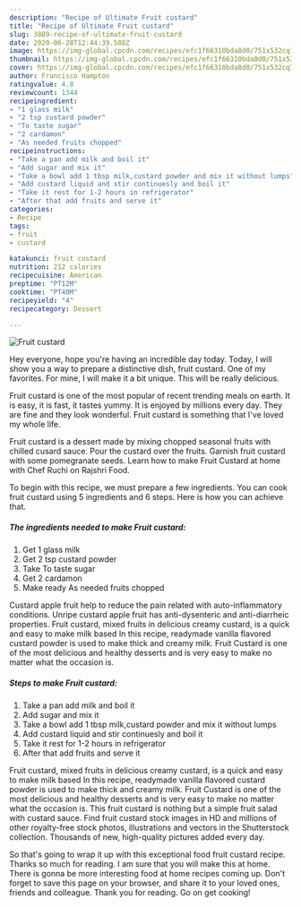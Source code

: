 ```yaml
---
description: "Recipe of Ultimate Fruit custard"
title: "Recipe of Ultimate Fruit custard"
slug: 3889-recipe-of-ultimate-fruit-custard
date: 2020-06-28T12:44:39.588Z
image: https://img-global.cpcdn.com/recipes/efc1f66310bda8d0/751x532cq70/fruit-custard-recipe-main-photo.jpg
thumbnail: https://img-global.cpcdn.com/recipes/efc1f66310bda8d0/751x532cq70/fruit-custard-recipe-main-photo.jpg
cover: https://img-global.cpcdn.com/recipes/efc1f66310bda8d0/751x532cq70/fruit-custard-recipe-main-photo.jpg
author: Francisco Hampton
ratingvalue: 4.8
reviewcount: 1344
recipeingredient:
- "1 glass milk"
- "2 tsp custard powder"
- "To taste sugar"
- "2 cardamon"
- "As needed fruits chopped"
recipeinstructions:
- "Take a pan add milk and boil it"
- "Add sugar and mix it"
- "Take a bowl add 1 tbsp milk,custard powder and mix it without lumps"
- "Add custard liquid and stir continuesly and boil it"
- "Take it rest for 1-2 hours in refrigerator"
- "After that add fruits and serve it"
categories:
- Recipe
tags:
- fruit
- custard

katakunci: fruit custard 
nutrition: 212 calories
recipecuisine: American
preptime: "PT12M"
cooktime: "PT40M"
recipeyield: "4"
recipecategory: Dessert

---
```



![Fruit custard](https://img-global.cpcdn.com/recipes/efc1f66310bda8d0/751x532cq70/fruit-custard-recipe-main-photo.jpg)

Hey everyone, hope you're having an incredible day today. Today, I will show you a way to prepare a distinctive dish, fruit custard. One of my favorites. For mine, I will make it a bit unique. This will be really delicious.

Fruit custard is one of the most popular of recent trending meals on earth. It is easy, it is fast, it tastes yummy. It is enjoyed by millions every day. They are fine and they look wonderful. Fruit custard is something that I've loved my whole life.

Fruit custard is a dessert made by mixing chopped seasonal fruits with chilled cusard sauce. Pour the custard over the fruits. Garnish fruit custard with some pomegranate seeds. Learn how to make Fruit Custard at home with Chef Ruchi on Rajshri Food.


To begin with this recipe, we must prepare a few ingredients. You can cook fruit custard using 5 ingredients and 6 steps. Here is how you can achieve that.

<!--inarticleads1-->

##### The ingredients needed to make Fruit custard:

1. Get 1 glass milk
1. Get 2 tsp custard powder
1. Take To taste sugar
1. Get 2 cardamon
1. Make ready As needed fruits chopped


Custard apple fruit help to reduce the pain related with auto-inflammatory conditions. Unripe custard apple fruit has anti-dysenteric and anti-diarrheic properties. Fruit custard, mixed fruits in delicious creamy custard, is a quick and easy to make milk based In this recipe, readymade vanilla flavored custard powder is used to make thick and creamy milk. Fruit Custard is one of the most delicious and healthy desserts and is very easy to make no matter what the occasion is. 

<!--inarticleads2-->

##### Steps to make Fruit custard:

1. Take a pan add milk and boil it
1. Add sugar and mix it
1. Take a bowl add 1 tbsp milk,custard powder and mix it without lumps
1. Add custard liquid and stir continuesly and boil it
1. Take it rest for 1-2 hours in refrigerator
1. After that add fruits and serve it


Fruit custard, mixed fruits in delicious creamy custard, is a quick and easy to make milk based In this recipe, readymade vanilla flavored custard powder is used to make thick and creamy milk. Fruit Custard is one of the most delicious and healthy desserts and is very easy to make no matter what the occasion is. This fruit custard is nothing but a simple fruit salad with custard sauce. Find fruit custard stock images in HD and millions of other royalty-free stock photos, illustrations and vectors in the Shutterstock collection. Thousands of new, high-quality pictures added every day. 

So that's going to wrap it up with this exceptional food fruit custard recipe. Thanks so much for reading. I am sure that you will make this at home. There is gonna be more interesting food at home recipes coming up. Don't forget to save this page on your browser, and share it to your loved ones, friends and colleague. Thank you for reading. Go on get cooking!
